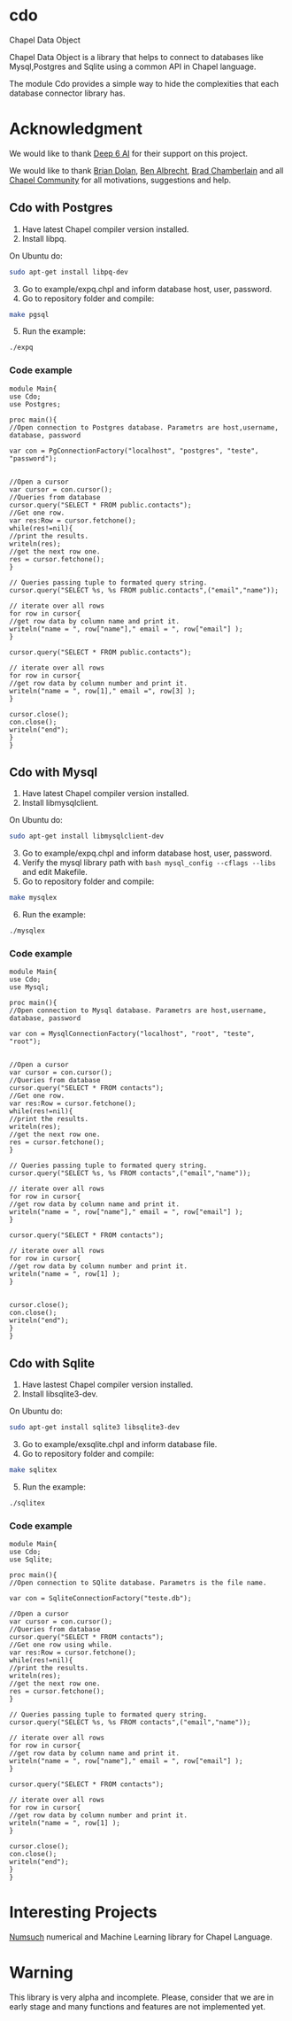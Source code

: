 # cdo
Chapel Data Object

Chapel Data Object is a library that helps to connect to databases like Mysql,Postgres and Sqlite using a common API in Chapel language.

The module Cdo provides a simple way to hide the complexities that each database connector library has.

# Acknowledgment

We would like to thank [Deep 6 AI](https://deep6.ai/) for their support on this project.

We would like to thank [Brian Dolan](https://github.com/buddha314), [Ben Albrecht](https://github.com/ben-albrecht), [Brad Chamberlain](https://github.com/bradcray) 
 and all [Chapel Community](https://github.com/chapel-lang) for all motivations, suggestions and help.

## Cdo with Postgres

1. Have latest Chapel compiler version installed. 
2. Install libpq.

On Ubuntu do:
```bash
sudo apt-get install libpq-dev
```
3. Go to example/expq.chpl and inform database host, user, password. 
4. Go to repository folder and compile:
```bash
make pgsql
```
5. Run the example:
```bash
./expq
```

### Code example
```chapel
module Main{
use Cdo;
use Postgres;

proc main(){
//Open connection to Postgres database. Parametrs are host,username, database, password

var con = PgConnectionFactory("localhost", "postgres", "teste", "password");


//Open a cursor
var cursor = con.cursor();
//Queries from database
cursor.query("SELECT * FROM public.contacts");
//Get one row.
var res:Row = cursor.fetchone();
while(res!=nil){
//print the results.
writeln(res);
//get the next row one.
res = cursor.fetchone();
}

// Queries passing tuple to formated query string.
cursor.query("SELECT %s, %s FROM public.contacts",("email","name"));
        
// iterate over all rows
for row in cursor{
//get row data by column name and print it.
writeln("name = ", row["name"]," email = ", row["email"] );
}

cursor.query("SELECT * FROM public.contacts");

// iterate over all rows
for row in cursor{
//get row data by column number and print it.
writeln("name = ", row[1]," email =", row[3] );
}

cursor.close();
con.close();
writeln("end");
}
}
```

## Cdo with Mysql

1. Have latest Chapel compiler version installed. 
2. Install libmysqlclient.

On Ubuntu do:
```bash
sudo apt-get install libmysqlclient-dev
```
3. Go to example/expq.chpl and inform database host, user, password. 
4. Verify the mysql library path with ```bash mysql_config --cflags --libs ``` and edit Makefile.
5. Go to repository folder and compile:
```bash
make mysqlex
```
6. Run the example:
```bash
./mysqlex
```

### Code example
```chapel
module Main{
use Cdo;
use Mysql;

proc main(){
//Open connection to Mysql database. Parametrs are host,username, database, password

var con = MysqlConnectionFactory("localhost", "root", "teste", "root");


//Open a cursor
var cursor = con.cursor();
//Queries from database
cursor.query("SELECT * FROM contacts");
//Get one row.
var res:Row = cursor.fetchone();
while(res!=nil){
//print the results.
writeln(res);
//get the next row one.
res = cursor.fetchone();
}

// Queries passing tuple to formated query string.
cursor.query("SELECT %s, %s FROM contacts",("email","name"));
        
// iterate over all rows
for row in cursor{
//get row data by column name and print it.
writeln("name = ", row["name"]," email = ", row["email"] );
}

cursor.query("SELECT * FROM contacts");

// iterate over all rows
for row in cursor{
//get row data by column number and print it.
writeln("name = ", row[1] );
}


cursor.close();
con.close();
writeln("end");
}
}
```


## Cdo with Sqlite

1. Have lastest Chapel compiler version installed. 
2. Install libsqlite3-dev.

On Ubuntu do:
```bash
sudo apt-get install sqlite3 libsqlite3-dev
```
3. Go to example/exsqlite.chpl and inform database file. 
4. Go to repository folder and compile:
```bash
make sqlitex
```
5. Run the example:
```bash
./sqlitex
```

### Code example
```chapel
module Main{
use Cdo;
use Sqlite;

proc main(){
//Open connection to SQlite database. Parametrs is the file name.

var con = SqliteConnectionFactory("teste.db");

//Open a cursor
var cursor = con.cursor();
//Queries from database
cursor.query("SELECT * FROM contacts");
//Get one row using while.
var res:Row = cursor.fetchone();
while(res!=nil){
//print the results.
writeln(res);
//get the next row one.
res = cursor.fetchone();
}

// Queries passing tuple to formated query string.
cursor.query("SELECT %s, %s FROM contacts",("email","name"));
        
// iterate over all rows
for row in cursor{
//get row data by column name and print it.
writeln("name = ", row["name"]," email = ", row["email"] );
}

cursor.query("SELECT * FROM contacts");

// iterate over all rows
for row in cursor{
//get row data by column number and print it.
writeln("name = ", row[1] );
}

cursor.close();
con.close();
writeln("end");
}
}
```

# Interesting Projects
[Numsuch](https://github.com/buddha314/numsuch) numerical and Machine Learning library for Chapel Language.

# Warning

This library is very alpha and incomplete. Please, consider that we are in early stage and many functions and features are not implemented yet.
